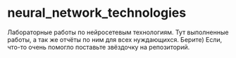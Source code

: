# neural_network_technologies
Лабораторные работы по нейросетевым технологиям.
Тут выполненные работы, а так же отчёты по ним для всех нуждающихся.
Берите)
Если, что-то очень помогло поставьте звёздочку на репозиторий.

